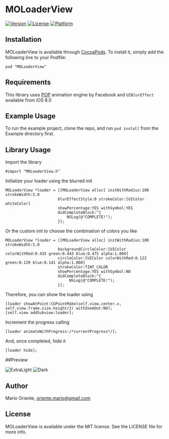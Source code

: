 # MOLoaderView

[![Version](https://img.shields.io/cocoapods/v/MOLoaderView.svg?style=flat)](http://cocoadocs.org/docsets/MOLoaderView)
[![License](https://img.shields.io/cocoapods/l/MOLoaderView.svg?style=flat)](http://cocoadocs.org/docsets/MOLoaderView)
[![Platform](https://img.shields.io/cocoapods/p/MOLoaderView.svg?style=flat)](http://cocoadocs.org/docsets/MOLoaderView)

## Installation

MOLoaderView is available through [CocoaPods](http://cocoapods.org). To install
it, simply add the following line to your Podfile:

    pod "MOLoaderView"

## Requirements

This library uses [POP](https://github.com/facebook/pop) animation engine by Facebook and `UIBlurEffect` available from iOS 8.0

## Example Usage

To run the example project, clone the repo, and run `pod install` from the Example directory first.

## Library Usage
Import the library 

```obj-c
#import "MOLoaderView.h"
```

Initialize your loader using the blurred init

```obj-c
MOLoaderView *loader = [[MOLoaderView alloc] initWithRadius:100 strokeWidth:5.0
                       blurEffectStyle:0 strokeColor:[UIColor whiteColor]
                       showPercentage:YES withSymbol:YES
                       didCompleteBlock:^{
                           NSLog(@"COMPLETE!");
                       }];
```
Or the custom init to choose the combination of colors you like

```obj-c
MOLoaderView *loader = [[MOLoaderView alloc] initWithRadius:100 strokeWidth:5.0
                       backgroundCircleColor:[UIColor colorWithRed:0.435 green:0.443 blue:0.475 alpha:1.000]
                       circleColor:[UIColor colorWithRed:0.122 green:0.129 blue:0.141 alpha:1.000]
                       strokeColor:TINT_COLOR
                       showPercentage:YES withSymbol:NO
                       didCompleteBlock:^{
                            NSLog(@"COMPLETE!");
                       }];
```

Therefore, you can show the loader using

```obj-c
[loader showAtPoint:CGPointMake(self.view.center.x, self.view.frame.size.height/2) withZoomOut:NO];
[self.view addSubview:loader];
```
Increment the progress calling

```obj-c
[loader animateWithProgress:/*currentProgress*/];
```

And, once completed, hide it

```obj-c
[loader hide];
```

##Preview

![ExtraLight](https://cloud.githubusercontent.com/assets/7912774/5070655/94856ca2-6e69-11e4-9a1d-ca2694a74312.gif) ![Dark](https://cloud.githubusercontent.com/assets/7912774/5070667/a8dc388e-6e69-11e4-8829-edeb0fd06f42.gif)

## Author

Mario Oriente, oriente.mario@gmail.com

## License

MOLoaderView is available under the MIT license. See the LICENSE file for more info.
